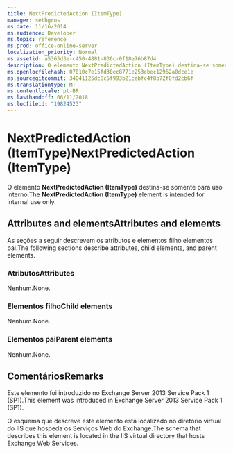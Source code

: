 ```yaml
---
title: NextPredictedAction (ItemType)
manager: sethgros
ms.date: 11/16/2014
ms.audience: Developer
ms.topic: reference
ms.prod: office-online-server
localization_priority: Normal
ms.assetid: a5365d3e-c450-4881-836c-0f18e76b87d4
description: O elemento NextPredictedAction (ItemType) destina-se somente para uso interno.
ms.openlocfilehash: 07010c7e15fd30ec8771e253ebec12962a0dce1e
ms.sourcegitcommit: 34041125dc8c5f993b21cebfc4f8b72f0fd2cb6f
ms.translationtype: MT
ms.contentlocale: pt-BR
ms.lasthandoff: 06/11/2018
ms.locfileid: "19824523"
---
```

# <a name="nextpredictedaction-itemtype"></a><span data-ttu-id="c2c91-103">NextPredictedAction (ItemType)</span><span class="sxs-lookup"><span data-stu-id="c2c91-103">NextPredictedAction (ItemType)</span></span>

<span data-ttu-id="c2c91-104">O elemento **NextPredictedAction (ItemType)** destina-se somente para uso interno.</span><span class="sxs-lookup"><span data-stu-id="c2c91-104">The **NextPredictedAction (ItemType)** element is intended for internal use only.</span></span> 

## <a name="attributes-and-elements"></a><span data-ttu-id="c2c91-105">Attributes and elements</span><span class="sxs-lookup"><span data-stu-id="c2c91-105">Attributes and elements</span></span>

<span data-ttu-id="c2c91-106">As seções a seguir descrevem os atributos e elementos filho elementos pai.</span><span class="sxs-lookup"><span data-stu-id="c2c91-106">The following sections describe attributes, child elements, and parent elements.</span></span>
  
### <a name="attributes"></a><span data-ttu-id="c2c91-107">Atributos</span><span class="sxs-lookup"><span data-stu-id="c2c91-107">Attributes</span></span>

<span data-ttu-id="c2c91-108">Nenhum.</span><span class="sxs-lookup"><span data-stu-id="c2c91-108">None.</span></span>
  
### <a name="child-elements"></a><span data-ttu-id="c2c91-109">Elementos filho</span><span class="sxs-lookup"><span data-stu-id="c2c91-109">Child elements</span></span>

<span data-ttu-id="c2c91-110">Nenhum.</span><span class="sxs-lookup"><span data-stu-id="c2c91-110">None.</span></span>
  
### <a name="parent-elements"></a><span data-ttu-id="c2c91-111">Elementos pai</span><span class="sxs-lookup"><span data-stu-id="c2c91-111">Parent elements</span></span>

<span data-ttu-id="c2c91-112">Nenhum.</span><span class="sxs-lookup"><span data-stu-id="c2c91-112">None.</span></span>
  
## <a name="remarks"></a><span data-ttu-id="c2c91-113">Comentários</span><span class="sxs-lookup"><span data-stu-id="c2c91-113">Remarks</span></span>

<span data-ttu-id="c2c91-114">Este elemento foi introduzido no Exchange Server 2013 Service Pack 1 (SP1).</span><span class="sxs-lookup"><span data-stu-id="c2c91-114">This element was introduced in Exchange Server 2013 Service Pack 1 (SP1).</span></span>
  
<span data-ttu-id="c2c91-115">O esquema que descreve este elemento está localizado no diretório virtual do IIS que hospeda os Serviços Web do Exchange.</span><span class="sxs-lookup"><span data-stu-id="c2c91-115">The schema that describes this element is located in the IIS virtual directory that hosts Exchange Web Services.</span></span>
  

